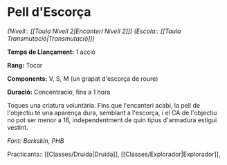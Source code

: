 # Pell d'Escorça

*(Nivell:: [[Taula Nivell 2|Encanteri Nivell 2]]) (Escola:: [[Taula Transmutació|Transmutació]])*

**Temps de Llançament:** 1 acció

**Rang:** Tocar

**Components:** V, S, M (un grapat d'escorça de roure)

**Duració:** Concentració, fins a 1 hora

Toques una criatura voluntària. Fins que l'encanteri acabi, la pell de l'objectiu té una aparença dura, semblant a l'escorça, i el CA de l'objectiu no pot ser menor a 16, independentment de quin tipus d'armadura estigui vestint.


*Font: Barkskin, PHB*



Practicants:: [[Classes/Druida|Druida]], [[Classes/Explorador|Explorador]],